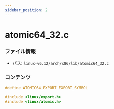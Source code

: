 ```yaml
---
sidebar_position: 2
---
```

# atomic64_32.c

### ファイル情報

- パス: `linux-v6.12/arch/x86/lib/atomic64_32.c`

### コンテンツ

```c
#define ATOMIC64_EXPORT EXPORT_SYMBOL

#include <linux/export.h>
#include <linux/atomic.h>

```
